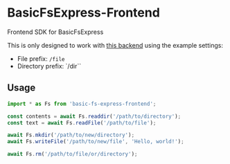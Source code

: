 # BasicFsExpress-Frontend
Frontend SDK for BasicFsExpress

This is only designed to work with [this backend](https://github.com/viridian035/BasicFsExpress) using the example settings:
- File prefix: `/file`
- Directory prefix: `/dir``

## Usage
```TypeScript
import * as Fs from 'basic-fs-express-frontend';

const contents = await Fs.readdir('/path/to/directory');
const text = await Fs.readFile('/path/to/file');

await Fs.mkdir('/path/to/new/directory');
await Fs.writeFile('/path/to/new/file', 'Hello, world!');

await Fs.rm('/path/to/file/or/directory');
```
